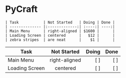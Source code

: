 # PyCraft


    | Task           | Not Started   | Doing | Done |
    | -------------- |:-------------:| :----:| ----:|
    | Main Menu      | right-aligned | $1600 |      |
    | Loading Screen | centered      |   $12 |      |
    | zebra stripes  | are neat      |    $1 |      |

| Task           |  Not Started  | Doing | Done |
| -------------- | :-----------: | ----: | ---: |
| Main Menu      | right-aligned |  [ ]  | [ ]  |
| Loading Screen |   centered    |  [ ]  | [ ]  |
